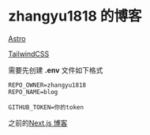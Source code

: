 # zhangyu1818 的博客

[Astro](https://github.com/withastro/astro)

[TailwindCSS](https://github.com/tailwindlabs/tailwindcss)

需要先创建 **.env** 文件如下格式

```
REPO_OWNER=zhangyu1818
REPO_NAME=blog

GITHUB_TOKEN=你的token
```

之前的[Next.js 博客](https://github.com/zhangyu1818/blog/tree/nextjs)
